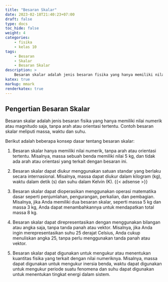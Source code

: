 ```yaml
---
title: "Besaran Skalar"
date: 2023-02-18T21:40:23+07:00
draft: false
type: docs
toc_hide: false
weight: 4
categories:
    - fisika
    - kelas 10
tags:
    - Besaran
    - Skalar
    - Besaran Skalar
description: >
    Besaran skalar adalah jenis besaran fisika yang hanya memiliki nilai numerik atau magnitudo saja, tanpa arah atau orientasi tertentu
katex: true
markup: mmark
renderkatex: true
---
```

## Pengertian Besaran Skalar

Besaran skalar adalah jenis besaran fisika yang hanya memiliki nilai numerik atau magnitudo saja, tanpa arah atau orientasi tertentu. Contoh besaran skalar meliputi massa, waktu dan suhu.

Berikut adalah beberapa konsep dasar tentang besaran skalar:

1. Besaran skalar hanya memiliki nilai numerik, tanpa arah atau orientasi tertentu. Misalnya, massa sebuah benda memiliki nilai 5 kg, dan tidak ada arah atau orientasi yang terkait dengan besaran ini.

2. Besaran skalar dapat diukur menggunakan satuan standar yang berlaku secara internasional. Misalnya, massa dapat diukur dalam kilogram (kg), waktu dalam detik (s) dan suhu dalam Kelvin (K).
{{< adsense >}}
3. Besaran skalar dapat dioperasikan menggunakan operasi matematika dasar seperti penjumlahan, pengurangan, perkalian, dan pembagian. Misalnya, jika Anda memiliki dua besaran skalar, seperti massa 5 kg dan massa 3 kg, Anda dapat menambahkannya untuk mendapatkan total massa 8 kg.

4. Besaran skalar dapat direpresentasikan dengan menggunakan bilangan atau angka saja, tanpa tanda panah atau vektor. Misalnya, jika Anda ingin merepresentasikan suhu 25 derajat Celsius, Anda cukup menuliskan angka 25, tanpa perlu menggunakan tanda panah atau vektor.

5. Besaran skalar dapat digunakan untuk mengukur atau menentukan kuantitas fisika yang terkait dengan nilai numeriknya. Misalnya, massa dapat digunakan untuk mengukur inersia benda, waktu dapat digunakan untuk mengukur periode suatu fenomena dan suhu dapat digunakan untuk menentukan tingkat energi dalam sistem.
